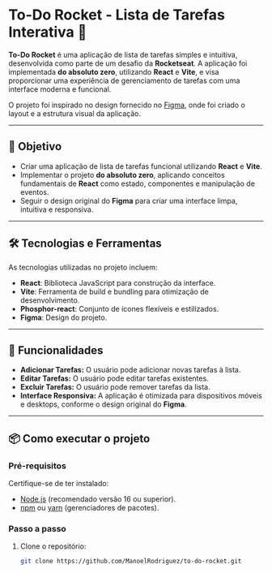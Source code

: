 # To-Do Rocket - Lista de Tarefas Interativa 🚀

**To-Do Rocket** é uma aplicação de lista de tarefas simples e intuitiva, desenvolvida como parte de um desafio da **Rocketseat**. A aplicação foi implementada **do absoluto zero**, utilizando **React** e **Vite**, e visa proporcionar uma experiência de gerenciamento de tarefas com uma interface moderna e funcional.

O projeto foi inspirado no design fornecido no [Figma](https://www.figma.com/design/xPSiEN3HZxEKUF721Rvsgr/ToDo-List-%E2%80%A2-Desafio-React-(Copy)?node-id=4130-459&t=H2pL5MzYG4Lgsvd3-0), onde foi criado o layout e a estrutura visual da aplicação.

---

## 🎯 Objetivo

- Criar uma aplicação de lista de tarefas funcional utilizando **React** e **Vite**.
- Implementar o projeto **do absoluto zero**, aplicando conceitos fundamentais de **React** como estado, componentes e manipulação de eventos.
- Seguir o design original do **Figma** para criar uma interface limpa, intuitiva e responsiva.

---

## 🛠️ Tecnologias e Ferramentas

As tecnologias utilizadas no projeto incluem:
- **React**: Biblioteca JavaScript para construção da interface.
- **Vite**: Ferramenta de build e bundling para otimização de desenvolvimento.
- **Phosphor-react**: Conjunto de ícones flexíveis e estilizados.
- **Figma**: Design do projeto.

---

## 🚀 Funcionalidades

- **Adicionar Tarefas:** O usuário pode adicionar novas tarefas à lista.
- **Editar Tarefas:** O usuário pode editar tarefas existentes.
- **Excluir Tarefas:** O usuário pode remover tarefas da lista.
- **Interface Responsiva:** A aplicação é otimizada para dispositivos móveis e desktops, conforme o design original do **Figma**.

---

## 📦 Como executar o projeto

### Pré-requisitos

Certifique-se de ter instalado:
- [Node.js](https://nodejs.org/) (recomendado versão 16 ou superior).
- [npm](https://www.npmjs.com/) ou [yarn](https://yarnpkg.com/) (gerenciadores de pacotes).

### Passo a passo

1. Clone o repositório:
   ```bash
   git clone https://github.com/ManoelRodriguez/to-do-rocket.git
